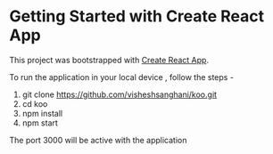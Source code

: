 # Getting Started with Create React App

This project was bootstrapped with [Create React App](https://github.com/facebook/create-react-app).

To run the application in your local device , follow the steps -

1. git clone https://github.com/visheshsanghani/koo.git
2. cd koo
3. npm install
4. npm start

The port 3000 will be active with the application
